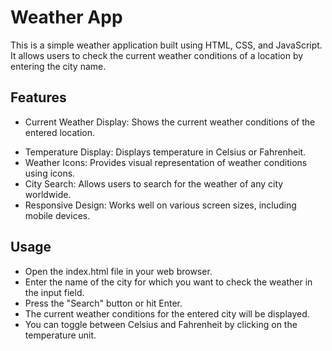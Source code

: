 # Weather App
This is a simple weather application built using HTML, CSS, and JavaScript. It allows users to check the current weather conditions of a location by entering the city name.


## Features

+ Current Weather Display: Shows the current weather conditions of the entered location.
- Temperature Display: Displays temperature in Celsius or Fahrenheit.
- Weather Icons: Provides visual representation of weather conditions using icons.
- City Search: Allows users to search for the weather of any city worldwide.
- Responsive Design: Works well on various screen sizes, including mobile devices.


## Usage

- Open the index.html file in your web browser.
- Enter the name of the city for which you want to check the weather in the input field.
- Press the "Search" button or hit Enter.
- The current weather conditions for the entered city will be displayed.
- You can toggle between Celsius and Fahrenheit by clicking on the temperature unit.
